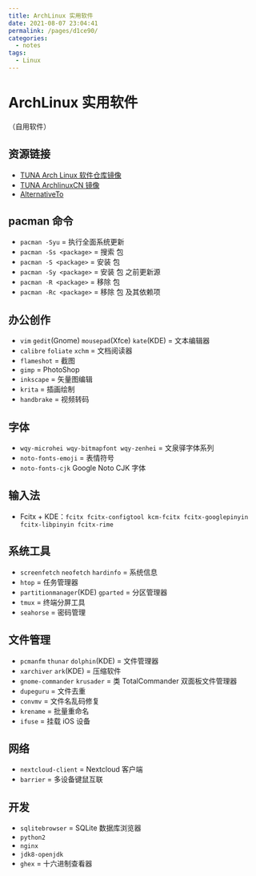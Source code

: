 ```yaml
---
title: ArchLinux 实用软件
date: 2021-08-07 23:04:41
permalink: /pages/d1ce90/
categories:
  - notes
tags:
  - Linux
---
```


# ArchLinux 实用软件

（自用软件）

## 资源链接

- [TUNA Arch Linux 软件仓库镜像](https://mirrors.tuna.tsinghua.edu.cn/help/archlinux/)
- [TUNA ArchlinuxCN 镜像](https://mirrors.tuna.tsinghua.edu.cn/help/archlinuxcn/)
- [AlternativeTo](https://alternativeto.net/)

## pacman 命令

- `pacman -Syu` = 执行全面系统更新
- `pacman -Ss <package>` = 搜索 包
- `pacman -S <package>` = 安装 包
- `pacman -Sy <package>` = 安装 包 之前更新源
- `pacman -R <package>` = 移除 包
- `pacman -Rc <package>` = 移除 包 及其依赖项

## 办公创作

- `vim` `gedit`(Gnome) `mousepad`(Xfce) `kate`(KDE) = 文本编辑器
- `calibre` `foliate` `xchm` = 文档阅读器
- `flameshot` = 截图
- `gimp` = PhotoShop
- `inkscape` = 矢量图编辑
- `krita` = 插画绘制
- `handbrake` = 视频转码

## 字体

- `wqy-microhei wqy-bitmapfont wqy-zenhei` = 文泉驿字体系列
- `noto-fonts-emoji` = 表情符号
- `noto-fonts-cjk` Google Noto CJK 字体

## 输入法

- Fcitx + KDE：`fcitx fcitx-configtool kcm-fcitx fcitx-googlepinyin fcitx-libpinyin fcitx-rime`

## 系统工具

- `screenfetch` `neofetch` `hardinfo` = 系统信息
- `htop` = 任务管理器
- `partitionmanager`(KDE) `gparted` = 分区管理器
- `tmux` = 终端分屏工具
- `seahorse` = 密码管理

## 文件管理

- `pcmanfm` `thunar` `dolphin`(KDE) = 文件管理器
- `xarchiver` `ark`(KDE) = 压缩软件
- `gnome-commander` `krusader` = 类 TotalCommander 双面板文件管理器
- `dupeguru`  = 文件去重
- `convmv` = 文件名乱码修复
- `krename` = 批量重命名
- `ifuse` = 挂载 iOS 设备

## 网络

- `nextcloud-client` = Nextcloud 客户端
- `barrier` = 多设备键鼠互联

## 开发

- `sqlitebrowser` = SQLite 数据库浏览器
- `python2`
- `nginx`
- `jdk8-openjdk`
- `ghex` = 十六进制查看器